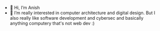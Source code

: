 - 👋 Hi, I’m Anish
- 👀 I’m really interested in computer architecture and digital design. 
But I also really like software development and cybersec and basically anything computery that's not web dev :)
